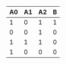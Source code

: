 |A0|A1|A2|B|
| --- | --- | --- | --- |
| 1 | 0 | 1 | 1 |
| 0 | 0 | 1 | 0 |
| 1 | 1 | 1 | 0 |
| 1 | 0 | 0 | 0 |
